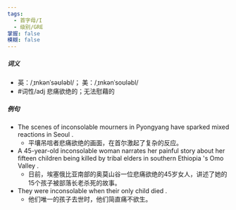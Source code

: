 ```yaml
---
tags:
  - 首字母/I
  - 级别/GRE
掌握: false
模糊: false
---
```

##### 词义
- 英：/ˌɪnkənˈsəʊləbl/； 美：/ˌɪnkənˈsoʊləbl/
- #词性/adj  悲痛欲绝的；无法慰藉的
##### 例句
- The scenes of inconsolable mourners in Pyongyang have sparked mixed reactions in Seoul .
	- 平壤吊唁者悲痛欲绝的画面，在首尔激起了复杂的反应。
- A 45-year-old inconsolable woman narrates her painful story about her fifteen children being killed by tribal elders in southern Ethiopia 's Omo Valley .
	- 日前，埃塞俄比亚南部的奥莫山谷一位悲痛欲绝的45岁女人，讲述了她的15个孩子被部落长老杀死的故事。
- They were inconsolable when their only child died .
	- 他们唯一的孩子去世时，他们简直痛不欲生。
